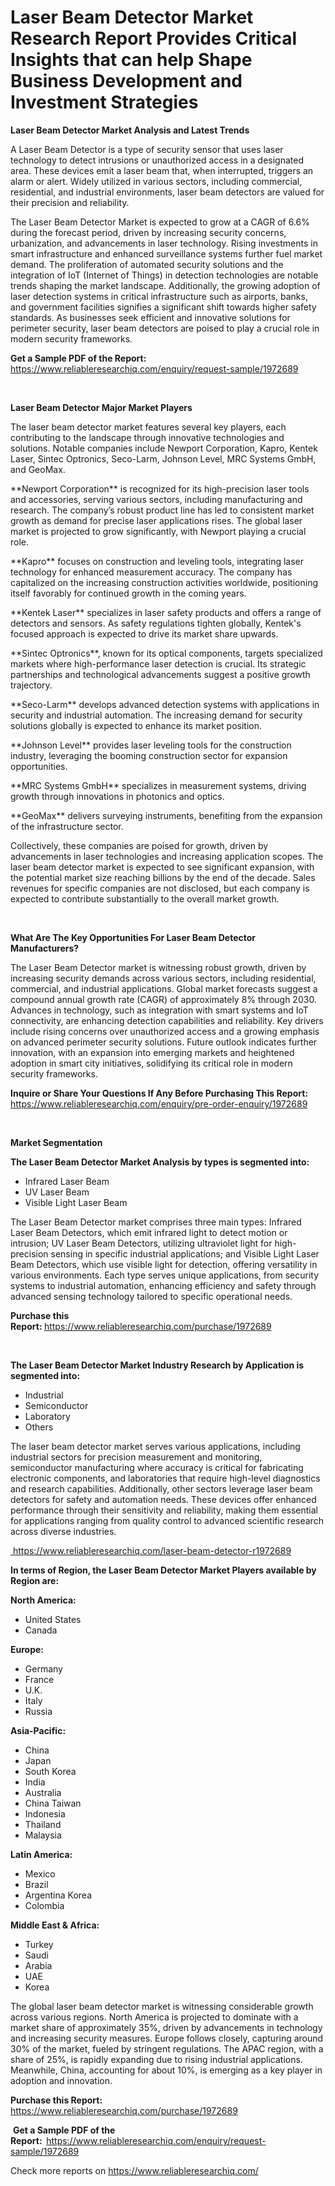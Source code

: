 <p><h1>Laser Beam Detector Market Research Report Provides Critical Insights that can help Shape Business Development and Investment Strategies</h1></p><p><strong>Laser Beam Detector Market Analysis and Latest Trends</strong></p>
<p><p>A Laser Beam Detector is a type of security sensor that uses laser technology to detect intrusions or unauthorized access in a designated area. These devices emit a laser beam that, when interrupted, triggers an alarm or alert. Widely utilized in various sectors, including commercial, residential, and industrial environments, laser beam detectors are valued for their precision and reliability.</p><p>The Laser Beam Detector Market is expected to grow at a CAGR of 6.6% during the forecast period, driven by increasing security concerns, urbanization, and advancements in laser technology. Rising investments in smart infrastructure and enhanced surveillance systems further fuel market demand. The proliferation of automated security solutions and the integration of IoT (Internet of Things) in detection technologies are notable trends shaping the market landscape. Additionally, the growing adoption of laser detection systems in critical infrastructure such as airports, banks, and government facilities signifies a significant shift towards higher safety standards. As businesses seek efficient and innovative solutions for perimeter security, laser beam detectors are poised to play a crucial role in modern security frameworks.</p></p>
<p><strong>Get a Sample PDF of the Report:&nbsp;</strong> <a href="https://www.reliableresearchiq.com/enquiry/request-sample/1972689?utm_campaign=2212&utm_medium=2&utm_source=Github&utm_content=ia&utm_term=10042025&utm_id=laser-beam-detector">https://www.reliableresearchiq.com/enquiry/request-sample/1972689</a></p>
<p>&nbsp;</p>
<p><strong>Laser Beam Detector Major Market Players</strong></p>
<p><p>The laser beam detector market features several key players, each contributing to the landscape through innovative technologies and solutions. Notable companies include Newport Corporation, Kapro, Kentek Laser, Sintec Optronics, Seco-Larm, Johnson Level, MRC Systems GmbH, and GeoMax.</p><p>**Newport Corporation** is recognized for its high-precision laser tools and accessories, serving various sectors, including manufacturing and research. The company’s robust product line has led to consistent market growth as demand for precise laser applications rises. The global laser market is projected to grow significantly, with Newport playing a crucial role.</p><p>**Kapro** focuses on construction and leveling tools, integrating laser technology for enhanced measurement accuracy. The company has capitalized on the increasing construction activities worldwide, positioning itself favorably for continued growth in the coming years.</p><p>**Kentek Laser** specializes in laser safety products and offers a range of detectors and sensors. As safety regulations tighten globally, Kentek's focused approach is expected to drive its market share upwards.</p><p>**Sintec Optronics**, known for its optical components, targets specialized markets where high-performance laser detection is crucial. Its strategic partnerships and technological advancements suggest a positive growth trajectory.</p><p>**Seco-Larm** develops advanced detection systems with applications in security and industrial automation. The increasing demand for security solutions globally is expected to enhance its market position.</p><p>**Johnson Level** provides laser leveling tools for the construction industry, leveraging the booming construction sector for expansion opportunities.</p><p>**MRC Systems GmbH** specializes in measurement systems, driving growth through innovations in photonics and optics.</p><p>**GeoMax** delivers surveying instruments, benefiting from the expansion of the infrastructure sector.</p><p>Collectively, these companies are poised for growth, driven by advancements in laser technologies and increasing application scopes. The laser beam detector market is expected to see significant expansion, with the potential market size reaching billions by the end of the decade. Sales revenues for specific companies are not disclosed, but each company is expected to contribute substantially to the overall market growth.</p></p>
<p>&nbsp;</p>
<p><strong>What Are The Key Opportunities For Laser Beam Detector Manufacturers?</strong></p>
<p><p>The Laser Beam Detector market is witnessing robust growth, driven by increasing security demands across various sectors, including residential, commercial, and industrial applications. Global market forecasts suggest a compound annual growth rate (CAGR) of approximately 8% through 2030. Advances in technology, such as integration with smart systems and IoT connectivity, are enhancing detection capabilities and reliability. Key drivers include rising concerns over unauthorized access and a growing emphasis on advanced perimeter security solutions. Future outlook indicates further innovation, with an expansion into emerging markets and heightened adoption in smart city initiatives, solidifying its critical role in modern security frameworks.</p></p>
<p><strong>Inquire or Share Your Questions If Any Before Purchasing This Report:</strong> <a href="https://www.reliableresearchiq.com/enquiry/pre-order-enquiry/1972689?utm_campaign=2212&utm_medium=2&utm_source=Github&utm_content=ia&utm_term=10042025&utm_id=laser-beam-detector">https://www.reliableresearchiq.com/enquiry/pre-order-enquiry/1972689</a></p>
<p>&nbsp;</p>
<p><strong>Market Segmentation</strong></p>
<p><strong>The Laser Beam Detector Market Analysis by types is segmented into:</strong></p>
<p><ul><li>Infrared Laser Beam</li><li>UV Laser Beam</li><li>Visible Light Laser Beam</li></ul></p>
<p><p>The Laser Beam Detector market comprises three main types: Infrared Laser Beam Detectors, which emit infrared light to detect motion or intrusion; UV Laser Beam Detectors, utilizing ultraviolet light for high-precision sensing in specific industrial applications; and Visible Light Laser Beam Detectors, which use visible light for detection, offering versatility in various environments. Each type serves unique applications, from security systems to industrial automation, enhancing efficiency and safety through advanced sensing technology tailored to specific operational needs.</p></p>
<p><strong>Purchase this Report:&nbsp;</strong><a href="https://www.reliableresearchiq.com/purchase/1972689?utm_campaign=2212&utm_medium=2&utm_source=Github&utm_content=ia&utm_term=10042025&utm_id=laser-beam-detector">https://www.reliableresearchiq.com/purchase/1972689</a></p>
<p>&nbsp;</p>
<p><strong>The Laser Beam Detector Market Industry Research by Application is segmented into:</strong></p>
<p><ul><li>Industrial</li><li>Semiconductor</li><li>Laboratory</li><li>Others</li></ul></p>
<p><p>The laser beam detector market serves various applications, including industrial sectors for precision measurement and monitoring, semiconductor manufacturing where accuracy is critical for fabricating electronic components, and laboratories that require high-level diagnostics and research capabilities. Additionally, other sectors leverage laser beam detectors for safety and automation needs. These devices offer enhanced performance through their sensitivity and reliability, making them essential for applications ranging from quality control to advanced scientific research across diverse industries.</p></p>
<p><a href="https://www.reliableresearchiq.com/laser-beam-detector-r1972689?utm_campaign=2212&utm_medium=2&utm_source=Github&utm_content=ia&utm_term=10042025&utm_id=laser-beam-detector">&nbsp;https://www.reliableresearchiq.com/laser-beam-detector-r1972689</a></p>
<p><strong>In terms of Region, the Laser Beam Detector Market Players available by Region are:</strong></p>
<p>
    <p> <strong> North America: </strong>
        <ul>
            <li>United States</li>
            <li>Canada</li>
        </ul>
        </p> 
    <p> <strong> Europe: </strong>
        <ul>
            <li>Germany</li>
            <li>France</li>
            <li>U.K.</li>
            <li>Italy</li>
            <li>Russia</li>
        </ul>
        </p> 
    <p> <strong> Asia-Pacific: </strong>
        <ul>
            <li>China</li>
            <li>Japan</li>
            <li>South Korea</li>
            <li>India</li>
            <li>Australia</li>
            <li>China Taiwan</li>
            <li>Indonesia</li>
            <li>Thailand</li>
            <li>Malaysia</li>
        </ul>
        </p> 
    <p> <strong> Latin America: </strong>
        <ul>
            <li>Mexico</li>
            <li>Brazil</li>
            <li>Argentina Korea</li>
            <li>Colombia</li>
        </ul>
        </p> 
    <p> <strong> Middle East & Africa: </strong>
        <ul>
            <li>Turkey</li>
            <li>Saudi</li>
            <li>Arabia</li>
            <li>UAE</li>
            <li>Korea</li>
        </ul>
    </p>
    </p>
<p><p>The global laser beam detector market is witnessing considerable growth across various regions. North America is projected to dominate with a market share of approximately 35%, driven by advancements in technology and increasing security measures. Europe follows closely, capturing around 30% of the market, fueled by stringent regulations. The APAC region, with a share of 25%, is rapidly expanding due to rising industrial applications. Meanwhile, China, accounting for about 10%, is emerging as a key player in adoption and innovation.</p></p>
<p><strong>Purchase this Report: </strong><a href="https://www.reliableresearchiq.com/purchase/1972689?utm_campaign=2212&utm_medium=2&utm_source=Github&utm_content=ia&utm_term=10042025&utm_id=laser-beam-detector">https://www.reliableresearchiq.com/purchase/1972689</a></p>
<p>&nbsp;<strong>Get a Sample PDF of the Report:&nbsp;&nbsp;</strong><a href="https://www.reliableresearchiq.com/enquiry/request-sample/1972689?utm_campaign=2212&utm_medium=2&utm_source=Github&utm_content=ia&utm_term=10042025&utm_id=laser-beam-detector">https://www.reliableresearchiq.com/enquiry/request-sample/1972689</a></p>
<p><strong></strong></p>
<p>Check more reports on <a href="https://www.reliableresearchiq.com/?utm_campaign=2212&utm_medium=2&utm_source=Github&utm_content=ia&utm_term=10042025&utm_id=laser-beam-detector">https://www.reliableresearchiq.com/</a></p>